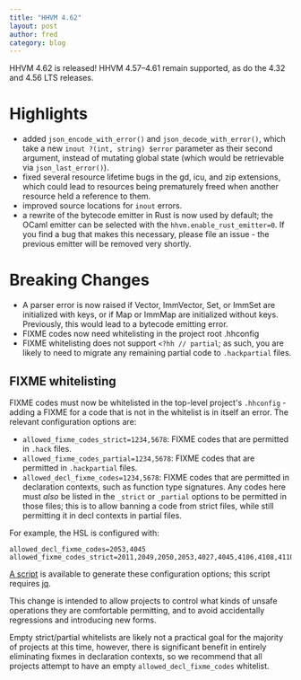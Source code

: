 ```yaml
---
title: "HHVM 4.62"
layout: post
author: fred
category: blog
---
```


HHVM 4.62 is released! HHVM 4.57&ndash;4.61 remain supported, as do the 4.32
and 4.56 LTS releases.

# Highlights

- added `json_encode_with_error()` and `json_decode_with_error()`, which take
  a new `inout ?(int, string) $error` parameter as their second argument,
  instead of mutating global state (which would be retrievable via
  `json_last_error()`).
- fixed several resource lifetime bugs in the gd, icu, and zip extensions, which
  could lead to resources being prematurely freed when another resource held a
  reference to them.
- improved source locations for `inout` errors.
- a rewrite of the bytecode emitter in Rust is now used by default; the OCaml
  emitter can be selected with the `hhvm.enable_rust_emitter=0`. If you find a
  bug that makes this necessary, please file an issue - the previous emitter
  will be removed very shortly.

# Breaking Changes

- A parser error is now raised if Vector, ImmVector, Set, or ImmSet are
  initialized with keys, or if Map or ImmMap are initialized without keys.
  Previously, this would lead to a bytecode emitting error.
- FIXME codes now need whitelisting in the project root .hhconfig
- FIXME whitelisting does not support `<?hh // partial`; as such, you are likely
  to need to migrate any remaining partial code to `.hackpartial` files.

## FIXME whitelisting

FIXME codes must now be whitelisted in the top-level project's
`.hhconfig` - adding a FIXME for a code that is not in the whitelist is in
itself an error. The relevant configuration options are:

- `allowed_fixme_codes_strict=1234,5678`: FIXME codes that are permitted in
  `.hack` files.
- `allowed_fixme_codes_partial=1234,5678`: FIXME codes that are permitted in
  `.hackpartial` files.
- `allowed_decl_fixme_codes=1234,5678`: FIXME codes that are permitted in
  declaration contexts, such as function type signatures. Any codes here must
  *also* be listed in the `_strict` or `_partial` options to be permitted in
  those files; this is to allow banning a code from strict files, while still
  permitting it in decl contexts in partial files.

For example, the HSL is configured with:

```
allowed_decl_fixme_codes=2053,4045
allowed_fixme_codes_strict=2011,2049,2050,2053,4027,4045,4106,4108,4110,4128,4135,4188,4200,4240,4248,4297,4323
```

[A script](https://gist.github.com/fredemmott/6fe221cacc1221b84264b2a476eaa2a7)
is available to generate these configuration options; this script requires
[jq](https://stedolan.github.io/jq/).

This change is intended to allow projects to control what kinds of unsafe
operations they are comfortable permitting, and to avoid accidentally
regressions and introducing new forms.

Empty strict/partial whitelists are likely not a practical goal for the majority
of projects at this time, however, there is significant benefit in entirely
eliminating fixmes in declaration contexts, so we recommend that all projects
attempt to have an empty `allowed_decl_fixme_codes` whitelist.
